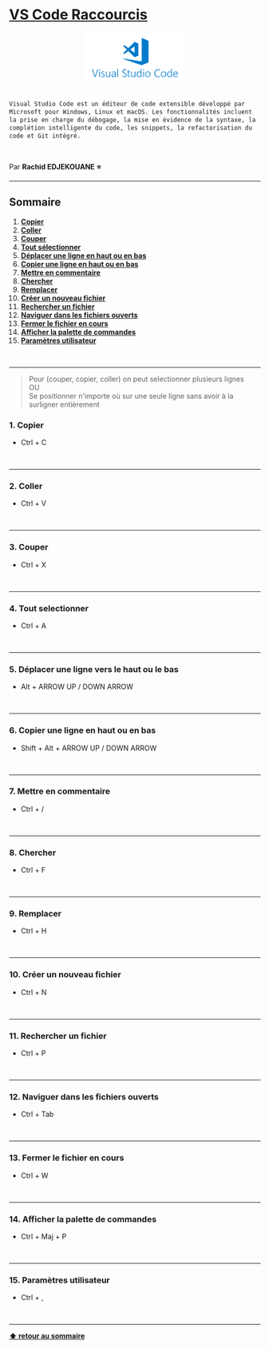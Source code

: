 # [VS Code Raccourcis](https://flaviocopes.com/vscode/)

<center>
<img src="./img/vscode.png" alt="Emmet logo" width="200">
</center>

<br>

    Visual Studio Code est un éditeur de code extensible développé par Microsoft pour Windows, Linux et macOS. Les fonctionnalités incluent la prise en charge du débogage, la mise en évidence de la syntaxe, la complétion intelligente du code, les snippets, la refactorisation du code et Git intégré.

<br>

Par **Rachid EDJEKOUANE ⭐️**

---

## Sommaire

1. **[Copier](#1-copier)**
2. **[Coller](#2-coller)**
3. **[Couper](#3-couper)**
4. **[Tout sélectionner](#4-tout-selectionner)**
5. **[Déplacer une ligne en haut ou en bas](#5-déplacer-une-ligne-en-haut-ou-en-bas)**
6. **[Copier une ligne en haut ou en bas](#6-copier-une-ligne-en-haut-ou-en-bas)**
7. **[Mettre en commentaire](#7-mettre-en-commentaire)**
8. **[Chercher](#8-chercher)**
9. **[Remplacer](#9-remplacer)**
10. **[Créer un nouveau fichier](#10-créer-un-nouveau-fichier)**
11. **[Rechercher un fichier](#11-rechercher-un-fichier)**
12. **[Naviguer dans les fichiers ouverts](#12-naviguer-dans-les-fichiers-ouverts)**
13. **[Fermer le fichier en cours](#13-fermer-le-fichier-en-cours)**
14. **[Afficher la palette de commandes](#14-afficher-la-palette-de-commandes)**
15. **[Paramètres utilisateur](#15-paramètres-utilisateur)**

<br>

---

> Pour (couper, copier, coller) on peut selectionner plusieurs lignes  
> OU  
> Se positionner n'importe où sur une seule ligne sans avoir à la surligner entièrement

### 1. Copier

-   Ctrl + C

<br>

---

### 2. Coller

-   Ctrl + V

<br>

---

### 3. Couper

-   Ctrl + X

<br>

---

### 4. Tout selectionner

-   Ctrl + A

<br>

---

### 5. Déplacer une ligne vers le haut ou le bas

-   Alt + ARROW UP / DOWN ARROW

<br>

---

### 6. Copier une ligne en haut ou en bas

-   Shift + Alt + ARROW UP / DOWN ARROW

<br>

---

### 7. Mettre en commentaire

-   Ctrl + /

<br>

---

### 8. Chercher

-   Ctrl + F

<br>

---

### 9. Remplacer

-   Ctrl + H

<br>

---

### 10. Créer un nouveau fichier

-   Ctrl + N

<br>

---

### 11. Rechercher un fichier

-   Ctrl + P

<br>

---

### 12. Naviguer dans les fichiers ouverts

-   Ctrl + Tab

<br>

---

### 13. Fermer le fichier en cours

-   Ctrl + W

<br>

---

### 14. Afficher la palette de commandes

-   Ctrl + Maj + P

<br>

---

### 15. Paramètres utilisateur

-   Ctrl + ,

<br>

---

**[⬆ retour au sommaire](#)**
